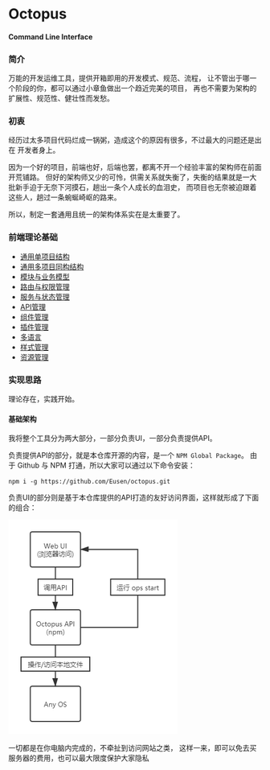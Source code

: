 # Octopus 
#### Command Line Interface

### 简介

万能的开发运维工具，提供开箱即用的开发模式、规范、流程，
让不管出于哪一个阶段的你，都可以通过小章鱼做出一个趋近完美的项目，
再也不需要为架构的扩展性、规范性、健壮性而发愁。

### 初衷

经历过太多项目代码烂成一锅粥，造成这个的原因有很多，不过最大的问题还是出在
开发者身上。

因为一个好的项目，前端也好，后端也罢，都离不开一个经验丰富的架构师在前面开荒铺路。
但好的架构师又少的可怜，供需关系就失衡了，失衡的结果就是一大批新手迫于无奈下河摸石，趟出一条个人成长的血泪史，
而项目也无奈被迫跟着这些人，趟过一条蜿蜒崎岖的路来。

所以，制定一套通用且统一的架构体系实在是太重要了。

### 前端理论基础
- [通用单项目结构](./docs/前端理论基础/通用单项目结构.md)
- [通用多项目同构结构](./docs/前端理论基础/通用多项目同构结构.md)
- [模块与业务模型](./docs/前端理论基础/模块与业务模型.md)
- [路由与权限管理](./docs/前端理论基础/路由与权限管理.md)
- [服务与状态管理](./docs/前端理论基础/服务与状态管理.md)
- [API管理](./docs/前端理论基础/API管理.md)
- [组件管理](./docs/前端理论基础/组件管理.md)
- [插件管理](./docs/前端理论基础/插件管理.md)
- [多语言](./docs/前端理论基础/多语言.md)
- [样式管理](./docs/前端理论基础/样式管理.md)
- [资源管理](./docs/前端理论基础/资源管理.md)

### 实现思路
理论存在，实践开始。

#### 基础架构
我将整个工具分为两大部分，一部分负责UI，一部分负责提供API。

负责提供API的部分，就是本仓库开源的内容，是一个 `NPM Global Package`。 
由于 Github 与 NPM 打通，所以大家可以通过以下命令安装：

```shell
npm i -g https://github.com/Eusen/octopus.git
```

负责UI的部分则是基于本仓库提供的API打造的友好访问界面，这样就形成了下面的组合：

![flow](assets/flow.png)

一切都是在你电脑内完成的，不牵扯到访问网站之类，
这样一来，即可以免去买服务器的费用，也可以最大限度保护大家隐私












